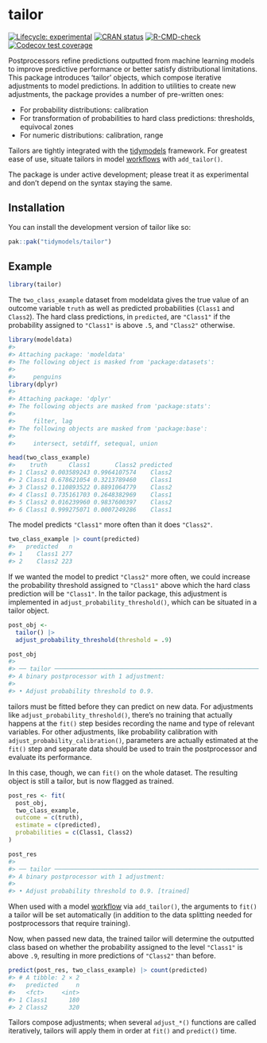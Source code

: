 
<!-- README.md is generated from README.Rmd. Please edit that file -->

# tailor

<!-- badges: start -->

[![Lifecycle:
experimental](https://img.shields.io/badge/lifecycle-experimental-orange.svg)](https://lifecycle.r-lib.org/articles/stages.html#experimental)
[![CRAN
status](https://www.r-pkg.org/badges/version/tailor)](https://CRAN.R-project.org/package=tailor)
[![R-CMD-check](https://github.com/tidymodels/tailor/actions/workflows/R-CMD-check.yaml/badge.svg)](https://github.com/tidymodels/tailor/actions/workflows/R-CMD-check.yaml)
[![Codecov test
coverage](https://codecov.io/gh/tidymodels/tailor/graph/badge.svg)](https://app.codecov.io/gh/tidymodels/tailor)
<!-- badges: end -->

Postprocessors refine predictions outputted from machine learning models
to improve predictive performance or better satisfy distributional
limitations. This package introduces ‘tailor’ objects, which compose
iterative adjustments to model predictions. In addition to utilities to
create new adjustments, the package provides a number of pre-written
ones:

- For probability distributions: calibration
- For transformation of probabilities to hard class predictions:
  thresholds, equivocal zones
- For numeric distributions: calibration, range

Tailors are tightly integrated with the
[tidymodels](https://tidymodels.org) framework. For greatest ease of
use, situate tailors in model
[workflows](https://workflows.tidymodels.org) with `add_tailor()`.

The package is under active development; please treat it as experimental
and don’t depend on the syntax staying the same.

## Installation

You can install the development version of tailor like so:

``` r
pak::pak("tidymodels/tailor")
```

## Example

``` r
library(tailor)
```

The `two_class_example` dataset from modeldata gives the true value of
an outcome variable `truth` as well as predicted probabilities (`Class1`
and `Class2`). The hard class predictions, in `predicted`, are
`"Class1"` if the probability assigned to `"Class1"` is above `.5`, and
`"Class2"` otherwise.

``` r
library(modeldata)
#> 
#> Attaching package: 'modeldata'
#> The following object is masked from 'package:datasets':
#> 
#>     penguins
library(dplyr)
#> 
#> Attaching package: 'dplyr'
#> The following objects are masked from 'package:stats':
#> 
#>     filter, lag
#> The following objects are masked from 'package:base':
#> 
#>     intersect, setdiff, setequal, union

head(two_class_example)
#>    truth      Class1       Class2 predicted
#> 1 Class2 0.003589243 0.9964107574    Class2
#> 2 Class1 0.678621054 0.3213789460    Class1
#> 3 Class2 0.110893522 0.8891064779    Class2
#> 4 Class1 0.735161703 0.2648382969    Class1
#> 5 Class2 0.016239960 0.9837600397    Class2
#> 6 Class1 0.999275071 0.0007249286    Class1
```

The model predicts `"Class1"` more often than it does `"Class2"`.

``` r
two_class_example |> count(predicted)
#>   predicted   n
#> 1    Class1 277
#> 2    Class2 223
```

If we wanted the model to predict `"Class2"` more often, we could
increase the probability threshold assigned to `"Class1"` above which
the hard class prediction will be `"Class1"`. In the tailor package,
this adjustment is implemented in `adjust_probability_threshold()`,
which can be situated in a tailor object.

``` r
post_obj <-
  tailor() |>
  adjust_probability_threshold(threshold = .9)

post_obj
#> 
#> ── tailor ──────────────────────────────────────────────────────────────────────
#> A binary postprocessor with 1 adjustment:
#> 
#> • Adjust probability threshold to 0.9.
```

tailors must be fitted before they can predict on new data. For
adjustments like `adjust_probability_threshold()`, there’s no training
that actually happens at the `fit()` step besides recording the name and
type of relevant variables. For other adjustments, like probability
calibration with `adjust_probability_calibration()`, parameters are
actually estimated at the `fit()` step and separate data should be used
to train the postprocessor and evaluate its performance.

In this case, though, we can `fit()` on the whole dataset. The resulting
object is still a tailor, but is now flagged as trained.

``` r
post_res <- fit(
  post_obj,
  two_class_example,
  outcome = c(truth),
  estimate = c(predicted),
  probabilities = c(Class1, Class2)
)

post_res
#> 
#> ── tailor ──────────────────────────────────────────────────────────────────────
#> A binary postprocessor with 1 adjustment:
#> 
#> • Adjust probability threshold to 0.9. [trained]
```

When used with a model [workflow](https://workflows.tidymodels.org) via
`add_tailor()`, the arguments to `fit()` a tailor will be set
automatically (in addition to the data splitting needed for
postprocessors that require training).

Now, when passed new data, the trained tailor will determine the
outputted class based on whether the probability assigned to the level
`"Class1"` is above `.9`, resulting in more predictions of `"Class2"`
than before.

``` r
predict(post_res, two_class_example) |> count(predicted)
#> # A tibble: 2 × 2
#>   predicted     n
#>   <fct>     <int>
#> 1 Class1      180
#> 2 Class2      320
```

Tailors compose adjustments; when several `adjust_*()` functions are
called iteratively, tailors will apply them in order at `fit()` and
`predict()` time.
